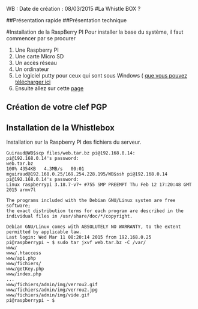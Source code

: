 WB : Date de création :  08/03/2015
#La Whistle BOX ?

##Présentation rapide
##Présentation technique


#Installation de la RaspBerry PI
Pour installer la base du système, il faut commencer par se procurer 
1. Une Raspberry PI
2. Une carte Micro SD
3. Un accès réseau
4. Un ordinateur
5. Le logiciel putty pour ceux qui sont sous Windows ( [que vous pouvez télécharger ici](http://www.chiark.greenend.org.uk/~sgtatham/putty/download.html)
6. Ensuite allez sur cette [page](https://github.com/Guiraud/WB/blob/master/Install_Raspberry.md)

## Création de votre clef PGP
## Installation de la Whistlebox
Installation sur la Raspberry PI des fichiers du serveur.

    Guiraud@WB$scp files/web.tar.bz pi@192.168.0.14:
    pi@192.168.0.14's password: 
    web.tar.bz                                                                                                                                                                               100% 4354KB   4.3MB/s   00:01    
    mguiraud@192.168.0.25/169.254.228.195/WB$ssh pi@192.168.0.14
    pi@192.168.0.14's password: 
    Linux raspberrypi 3.18.7-v7+ #755 SMP PREEMPT Thu Feb 12 17:20:48 GMT 2015 armv7l
    
    The programs included with the Debian GNU/Linux system are free software;
    the exact distribution terms for each program are described in the
    individual files in /usr/share/doc/*/copyright.
    
    Debian GNU/Linux comes with ABSOLUTELY NO WARRANTY, to the extent
    permitted by applicable law.
    Last login: Wed Mar 11 08:20:14 2015 from 192.168.0.25
    pi@raspberrypi ~ $ sudo tar jxvf web.tar.bz -C /var/
    www/
    www/.htaccess
    www/api.php
    www/fichiers/
    www/getKey.php
    www/index.php
    ...
    www/fichiers/admin/img/verrou2.gif
    www/fichiers/admin/img/verrou2.jpg
    www/fichiers/admin/img/vide.gif
    pi@raspberrypi ~ $ 


